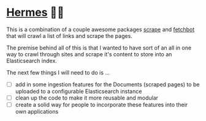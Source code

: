 # [Hermes](https://en.wikipedia.org/wiki/Hermes) 🏃💨

This is a combination of a couple awesome packages [scrape](https://github.com/yhat/scrape) and [fetchbot](https://github.com/PuerkitoBio/fetchbot) that will crawl a list of links and scrape the pages.

The premise behind all of this is that I wanted to have sort of an all in one way to crawl through sites and scrape it's content to store into an Elasticsearch index.

The next few things I will need to do is ...
- [ ] add in some ingestion features for the Documents (scraped pages) to be uploaded to a configurable Elasticsearch instance
- [ ] clean up the code to make it more reusable and modular
- [ ] create a solid way for people to incorporate these features into their own applications
